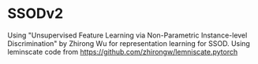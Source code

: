 # SSODv2
Using "Unsupervised Feature Learning via Non-Parametric Instance-level Discrimination" by Zhirong Wu for representation learning for SSOD.
Using leminscate code from https://github.com/zhirongw/lemniscate.pytorch
